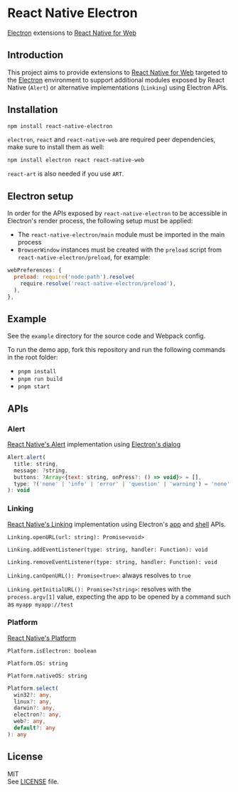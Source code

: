# React Native Electron

[Electron](https://www.electronjs.org) extensions to [React Native for Web](https://necolas.github.io/react-native-web/)

## Introduction

This project aims to provide extensions to [React Native for Web](https://necolas.github.io/react-native-web/) targeted to the [Electron](https://www.electronjs.org) environment to support additional modules exposed by React Native (`Alert`) or alternative implementations (`Linking`) using Electron APIs.

## Installation

```sh
npm install react-native-electron
```

`electron`, `react` and `react-native-web` are required peer dependencies, make sure to install them as well:

```sh
npm install electron react react-native-web
```

`react-art` is also needed if you use `ART`.

## Electron setup

In order for the APIs exposed by `react-native-electron` to be accessible in Electron's render process, the following setup must be applied:

- The `react-native-electron/main` module must be imported in the main process
- `BrowserWindow` instances must be created with the `preload` script from `react-native-electron/preload`, for example:

```js
webPreferences: {
  preload: require('node:path').resolve(
    require.resolve('react-native-electron/preload'),
  ),
},
```

## Example

See the `example` directory for the source code and Webpack config.

To run the demo app, fork this repository and run the following commands in the root folder:

- `pnpm install`
- `pnpm run build`
- `pnpm start`

## APIs

### Alert

[React Native's Alert](https://reactnative.dev/docs/alert.html) implementation using [Electron's dialog](https://www.electronjs.org/docs/api/dialog/)

```js
Alert.alert(
  title: string,
  message: ?string,
  buttons: ?Array<{text: string, onPress?: () => void}> = [],
  type: ?('none' | 'info' | 'error' | 'question' | 'warning') = 'none'
): void
```

### Linking

[React Native's Linking](https://reactnative.dev/docs/linking.html) implementation using Electron's [app](https://www.electronjs.org/docs/api/app/) and [shell](https://www.electronjs.org/docs/api/shell/) APIs.

`Linking.openURL(url: string): Promise<void>`

`Linking.addEventListener(type: string, handler: Function): void`

`Linking.removeEventListener(type: string, handler: Function): void`

`Linking.canOpenURL(): Promise<true>`: always resolves to `true`

`Linking.getInitialURL(): Promise<?string>`: resolves with the `process.argv[1]` value, expecting the app to be opened by a command such as `myapp myapp://test`

### Platform

[React Native's Platform](https://reactnative.dev/docs/platform.html)

`Platform.isElectron: boolean`

`Platform.OS: string`

`Platform.nativeOS: string`

```ts
Platform.select(
  win32?: any,
  linux?: any,
  darwin?: any,
  electron?: any,
  web?: any,
  default?: any
): any
```

## License

MIT  
See [LICENSE](LICENSE) file.
